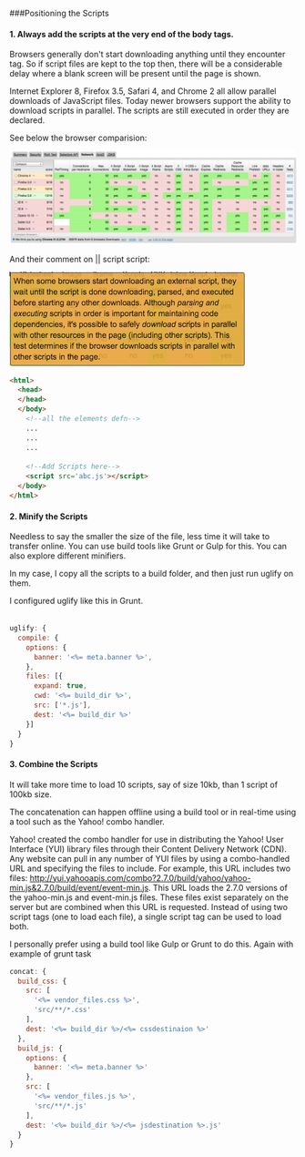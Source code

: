 ###Positioning the Scripts

#### 1. Always add the scripts at the very end of the body tags.

Browsers generally don't start downloading anything until they encounter <body> tag.
So if script files are kept to the top then, there will be a considerable delay where a blank screen will be present until the page is shown.

Internet Explorer 8, Firefox 3.5, Safari 4, and Chrome 2 all allow parallel downloads of JavaScript files.
Today newer browsers support the ability to download scripts in parallel. The scripts are still executed in order they are declared.

See below the browser comparision:

![Image of browserscope comparison](https://github.com/Rahul-Raviprasad/Performance-in-JavaScript/blob/master/images/browserscope.org%7C%7Cscripts.png)

And their comment on || script script:

![Image of parallel scripts loading](https://github.com/Rahul-Raviprasad/Performance-in-JavaScript/blob/master/images/parallelScriptsComment.png)

```html
<html>
  <head>
  </head>
  </body>
    <!--all the elements defn-->
    ...
    ...
    ...

    <!--Add Scripts here-->
    <script src='abc.js'></script>
  </body>
</html>
```

#### 2. Minify the Scripts

Needless to say the smaller the size of the file, less time it will take to transfer online.
You can use build tools like Grunt or Gulp for this. You can also explore different minifiers.

In my case, I copy all the scripts to a build folder, and then just run uglify on them.

I configured uglify like this in Grunt.

```javascript

uglify: {
  compile: {
    options: {
      banner: '<%= meta.banner %>',
    },
    files: [{
      expand: true,
      cwd: '<%= build_dir %>',
      src: ['*.js'],
      dest: '<%= build_dir %>'
    }]
  }
}
```

#### 3. Combine the Scripts

It will take more time to load 10 scripts, say of size 10kb, than 1 script of 100kb size.

The concatenation can happen offline using a build tool or in real-time using a tool such as the Yahoo! combo handler.

Yahoo! created the combo handler for use in distributing the Yahoo! User Interface (YUI) library files through their Content Delivery Network (CDN). Any website can pull in any number of YUI files by using a combo-handled URL and specifying the files to include. For example, this URL includes two files: http://yui.yahooapis.com/combo?2.7.0/build/yahoo/yahoo-min.js&2.7.0/build/event/event-min.js.
This URL loads the 2.7.0 versions of the yahoo-min.js and event-min.js files. These files exist separately on the server but are combined when this URL is requested. Instead of using two script tags (one to load each file), a single script tag can be used to load both.

I personally prefer using a build tool like Gulp or Grunt to do this.
Again with example of grunt task

```javascript
concat: {
  build_css: {
    src: [
      '<%= vendor_files.css %>',
      'src/**/*.css'
    ],
    dest: '<%= build_dir %>/<%= cssdestinaion %>'
  },
  build_js: {
    options: {
      banner: '<%= meta.banner %>'
    },
    src: [
      '<%= vendor_files.js %>',
      'src/**/*.js'
    ],
    dest: '<%= build_dir %>/<%= jsdestination %>.js'
  }
}
```
